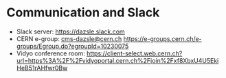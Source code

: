 # Communication and Slack

* Slack server: https://dazsle.slack.com
* CERN e-group: cms-dazsle@cern.ch https://e-groups.cern.ch/e-groups/Egroup.do?egroupId=10230075
* Vidyo conference room: https://client-select.web.cern.ch?url=https%3A%2F%2Fvidyoportal.cern.ch%2Fjoin%2Fxf8XbxU4U5EkiHeB51rAHfwr0Bw
